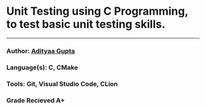 # Unit Testing using C Programming, to test basic unit testing skills.
 --- ---
### Author:           [Adityaa Gupta](https://github.com/Adwgupta)  
### Language(s):      C, CMake   
### Tools:            Git, Visual Studio Code, CLion  
### Grade Recieved    A+  
